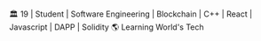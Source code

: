 :classical_building: 19 | Student | Software Engineering | Blockchain | C++ | React | Javascript | DAPP | Solidity 
🌎 Learning World's Tech 
